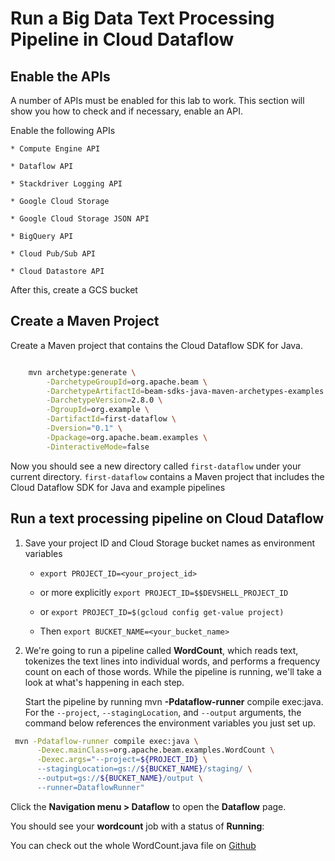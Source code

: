 # Run a Big Data Text Processing Pipeline in Cloud Dataflow

## Enable the APIs

A number of APIs must be enabled for this lab to work. This section will show you how to check and if necessary, enable an API.

Enable the following APIs

    * Compute Engine API

    * Dataflow API

    * Stackdriver Logging API

    * Google Cloud Storage

    * Google Cloud Storage JSON API

    * BigQuery API

    * Cloud Pub/Sub API

    * Cloud Datastore API

After this, create a GCS bucket

## Create a Maven Project

Create a Maven project that contains the Cloud Dataflow SDK for Java.

```sh

    mvn archetype:generate \
        -DarchetypeGroupId=org.apache.beam \
        -DarchetypeArtifactId=beam-sdks-java-maven-archetypes-examples \
        -DarchetypeVersion=2.8.0 \
        -DgroupId=org.example \
        -DartifactId=first-dataflow \
        -Dversion="0.1" \
        -Dpackage=org.apache.beam.examples \
        -DinteractiveMode=false

```

Now you should see a new directory called `first-dataflow` under your current directory. `first-dataflow` contains a Maven project that includes the Cloud Dataflow SDK for Java and example pipelines

## Run a text processing pipeline on Cloud Dataflow

1. Save your project ID and Cloud Storage bucket names as environment variables

    * `export PROJECT_ID=<your_project_id>`

    * or more explicitly `export PROJECT_ID=$$DEVSHELL_PROJECT_ID`

    * or `export PROJECT_ID=$(gcloud config get-value project)`

    * Then `export BUCKET_NAME=<your_bucket_name>`

2. We're going to run a pipeline called **WordCount**, which reads text, tokenizes the text lines into individual words, and performs a frequency count on each of those words. While the pipeline is running, we'll take a look at what's happening in each step.

    Start the pipeline by running mvn **-Pdataflow-runner** compile exec:java. For the `--project`, `--stagingLocation`, and `--output` arguments, the command below references the environment variables you just set up.

```sh
 mvn -Pdataflow-runner compile exec:java \
      -Dexec.mainClass=org.apache.beam.examples.WordCount \
      -Dexec.args="--project=${PROJECT_ID} \
      --stagingLocation=gs://${BUCKET_NAME}/staging/ \
      --output=gs://${BUCKET_NAME}/output \
      --runner=DataflowRunner"
```

Click the **Navigation menu > Dataflow** to open the **Dataflow** page.

You should see your **wordcount** job with a status of **Running**:

You can check out the whole WordCount.java file on [Github](https://github.com/GoogleCloudPlatform/DataflowSDK-examples/blob/1af22edf182b86a6d1331f7589966841d6e09f82/java/examples-java8/src/main/java/com/google/cloud/dataflow/examples/WordCount.java)

